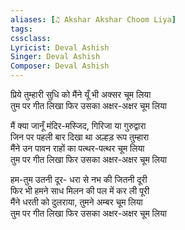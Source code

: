 ```yaml
---
aliases: [♫ Akshar Akshar Choom Liya]
tags: 
cssclass:
Lyricist: Deval Ashish
Singer: Deval Ashish
Composer: Deval Ashish
---
```


प्रिये तुम्हारी सुधि को मैंने यूँ भी अक्सर चूम लिया  
तुम पर गीत लिखा फिर उसका अक्षर-अक्षर चूम लिया  
  
मैं क्या जानूँ मंदिर-मस्जिद, गिरिजा या गुरुद्वारा  
जिन पर पहली बार दिखा था अल्हड़ रूप तुम्हारा  
मैंने उन पावन राहों का पत्थर-पत्थर चूम लिया  
तुम पर गीत लिखा फिर उसका अक्षर-अक्षर चूम लिया  
  
हम-तुम उतनी दूर- धरा से नभ की जितनी दूरी  
फिर भी हमने साध मिलन की पल में कर ली पूरी  
मैंने धरती को दुलराया, तुमने अम्बर चूम लिया  
तुम पर गीत लिखा फिर उसका अक्षर-अक्षर चूम लिया




